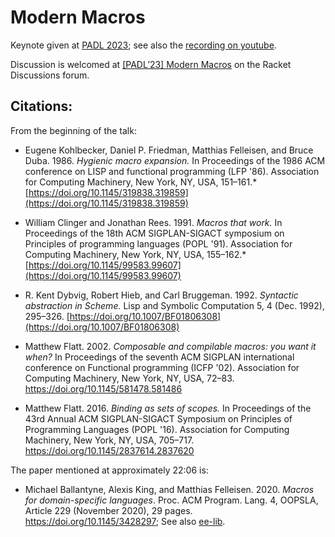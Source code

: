 # Modern Macros

Keynote given at [PADL 2023](https://popl23.sigplan.org/home/PADL-2023); see also the [recording on youtube](https://youtu.be/YMUCpx6vhZM).

Discussion is welcomed at [[PADL’23] Modern Macros](https://racket.discourse.group/t/padl23-modern-macros/1805) on the Racket Discussions forum.

## Citations:

From the beginning of the talk:

- Eugene Kohlbecker, Daniel P. Friedman, Matthias Felleisen, and Bruce Duba. 1986. *Hygienic macro expansion.* In Proceedings of the 1986 ACM conference on LISP and functional programming (LFP '86). Association for Computing Machinery, New York, NY, USA, 151–161.* [https://doi.org/10.1145/319838.319859](https://doi.org/10.1145/319838.319859)

- William Clinger and Jonathan Rees. 1991. *Macros that work.* In Proceedings of the 18th ACM SIGPLAN-SIGACT symposium on Principles of programming languages (POPL '91). Association for Computing Machinery, New York, NY, USA, 155–162.* [https://doi.org/10.1145/99583.99607](https://doi.org/10.1145/99583.99607)

- R. Kent Dybvig, Robert Hieb, and Carl Bruggeman. 1992. *Syntactic abstraction in Scheme.* Lisp and Symbolic Computation 5, 4 (Dec. 1992), 295–326. [https://doi.org/10.1007/BF01806308](https://doi.org/10.1007/BF01806308)

- Matthew Flatt. 2002. *Composable and compilable macros: you want it when?* In Proceedings of the seventh ACM SIGPLAN international conference on Functional programming (ICFP '02). Association for Computing Machinery, New York, NY, USA, 72–83. https://doi.org/10.1145/581478.581486

- Matthew Flatt. 2016. *Binding as sets of scopes.* In Proceedings of the 43rd Annual ACM SIGPLAN-SIGACT Symposium on Principles of Programming Languages (POPL '16). Association for Computing Machinery, New York, NY, USA, 705–717. https://doi.org/10.1145/2837614.2837620

The paper mentioned at approximately 22:06 is:

- Michael Ballantyne, Alexis King, and Matthias Felleisen. 2020. *Macros for domain-specific languages*. Proc. ACM Program. Lang. 4, OOPSLA, Article 229 (November 2020), 29 pages. https://doi.org/10.1145/3428297; See also [ee-lib](https://docs.racket-lang.org/ee-lib/).
